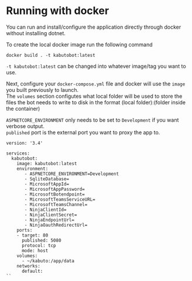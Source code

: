 # Running with docker

You can run and install/configure the application directly through docker without installing dotnet.

To create the local docker image run the following command
```
docker build . -t kabutobot:latest 
```
`-t kabutobot:latest` can be changed into whatever image/tag you want to use.  

Next, configure your `docker-compose.yml` file and docker will use the `image` you built previously to launch.   
The `volumes` section configutes what local folder will be used to store the files the bot needs to write to disk in the format (local folder):(folder inside the container)  

`ASPNETCORE_ENVIRONMENT` only needs to be set to `Development` if you want verbose output.  
`published` port is the external port you want to proxy the app to.
```
version: '3.4'

services:
  kabutobot:
    image: kabutobot:latest
    environment:
       - ASPNETCORE_ENVIRONMENT=Development
       - SqliteDatabase=
       - MicrosoftAppId=
       - MicrosoftAppPassword=
       - MicrosoftBotendpoint=
       - MicrosoftTeamsServiceURL=
       - MicrosoftTeamsChannel=
       - NinjaClientId=
       - NinjaClientSecret=
       - NinjaEndpointUrl=
       - NinjaOauthRedirectUrl=
    ports:
    - target: 80
      published: 5080
      protocol: tcp
      mode: host
    volumes:
      - ~/kabuto:/app/data
    networks:
      default:
`` 
